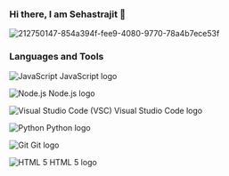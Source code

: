 ### Hi there, I am Sehastrajit 👋

![212750147-854a394f-fee9-4080-9770-78a4b7ece53f](https://github.com/Sehastrajit/Sehastrajit/assets/86580761/7538c33c-4bd4-47c1-9796-ac5b184bd750)



### Languages and Tools

![JavaScript](https://github.com/Sehastrajit/Sehastrajit/assets/86580761/b16da288-0fad-414c-9746-7f832867e29a) JavaScript logo

![Node.js](https://github.com/Sehastrajit/Sehastrajit/assets/86580761/9ececfc3-0b7d-478e-adb0-2382331dd37b) Node.js logo

![Visual Studio Code (VSC)](https://github.com/Sehastrajit/Sehastrajit/assets/86580761/61dd05de-6203-400e-949a-9d1273ab68c1) Visual Studio Code logo

![Python](https://github.com/Sehastrajit/Sehastrajit/assets/86580761/22323abb-55d8-4032-9a25-37e621061da0) Python logo

![Git](https://github.com/Sehastrajit/Sehastrajit/assets/86580761/c3cf2d23-e9e0-4a4b-bef0-85f9cbc51415) Git logo

![HTML 5](https://github.com/Sehastrajit/Sehastrajit/assets/86580761/8af188b4-5df7-4a81-a336-ecee69227496) HTML 5 logo
